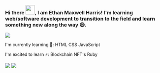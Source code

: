 ### Hi there <img src="https://raw.githubusercontent.com/MartinHeinz/MartinHeinz/master/wave.gif" width="30px">, I am Ethan Maxwell Harris! I'm learning web/software development to transition to the field and learn something new along the way 😄.

<img align="center" src="https://github-readme-stats.vercel.app/api?username=DNG-3220-M4"/>

I'm currently learning 🌱:
HTML
CSS
JavaScript

I'm excited to learn ⚡:
Blockchain
NFT's
Ruby


![](https://img.shields.io/twitch/status/scrambledeggradio?label=Hey%2C%20look%20I%27m&style=social) ![](https://img.shields.io/reddit/user-karma/combined/achaidas?label=proof%20of%20time%20wasted&style=social)


<!--
**DNG-3220-M4/DNG-3220-M4** is a ✨ _special_ ✨ repository because its `README.md` (this file) appears on your GitHub profile.

Here are some ideas to get you started:

- 🔭 I’m currently working on ...
- 🌱 I’m currently learning ...
- 👯 I’m looking to collaborate on ...
- 🤔 I’m looking for help with ...
- 💬 Ask me about ...
- 📫 How to reach me: ...
- 😄 Pronouns: ...
- ⚡ Fun fact: ...
-->

